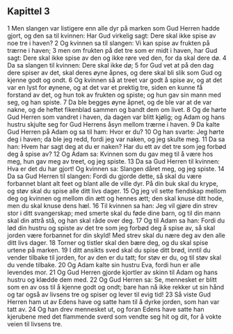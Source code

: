 ## Kapittel 3

1 Men slangen var listigere enn alle dyr på marken som Gud Herren hadde gjort, og den sa til kvinnen: Har Gud virkelig sagt: Dere skal ikke spise av noe tre i haven?
2 Og kvinnen sa til slangen: Vi kan spise av frukten på trærne i haven;
3 men om frukten på det tre som er midt i haven, har Gud sagt: Dere skal ikke spise av den og ikke røre ved den, for da skal dere dø.
4 Da sa slangen til kvinnen: Dere skal ikke dø;
5 for Gud vet at på den dag dere spiser av det, skal deres øyne åpnes, og dere skal bli slik som Gud og kjenne godt og ondt.
6 Og kvinnen så at treet var godt å spise av, og at det var en lyst for øynene, og at det var et prektig tre, siden en kunne få forstand av det, og hun tok av frukten og spiste; og hun gav sin mann med seg, og han spiste.
7 Da ble begges øyne åpnet, og de ble var at de var nakne, og de heftet fikenblad sammen og bandt dem om livet.
8 Og de hørte Gud Herren som vandret i haven, da dagen var blitt kjølig; og Adam og hans hustru skjulte seg for Gud Herrens åsyn mellom trærne i haven.
9 Da kalte Gud Herren på Adam og sa til ham: Hvor er du?
10 Og han svarte: Jeg hørte deg i haven; da ble jeg redd, fordi jeg var naken, og jeg skulte meg.
11 Da sa han: Hvem har sagt deg at du er naken? Har du ett av det tre som jeg forbød deg å spise av?
12 Og Adam sa: Kvinnen som du gav meg til å være hos meg, hun gav meg av treet, og jeg spiste.
13 Da sa Gud Herren til kvinnen: Hva er det du har gjort! Og kvinnen sa: Slangen dåret meg, og jeg spiste.
14 Da sa Gud Herren til slangen: Fordi du gjorde dette, så skal du være forbannet blant alt feet og blant alle de ville dyr. På din buk skal du krype, og støv skal du spise alle ditt livs dager.
15 Og jeg vil sette fiendskap mellom deg og kvinnen og mellom din ætt og hennes ætt; den skal knuse ditt hode, men du skal knuse dens hæl.
16 Til kvinnen sa han: Jeg vil gjøre din strev stor i ditt svangerskap; med smerte skal du føde dine barn, og til din mann skal din attrå stå, og han skal råde over deg.
17 Og til Adam sa han: Fordi du lød din hustru og spiste av det tre som jeg forbød deg å spise av, så skal jorden være forbannet for din skyld! Med strev skal du nære deg av den alle ditt livs dager.
18 Torner og tistler skal den bære deg, og du skal spise urtene på marken.
19 I ditt ansikts sved skal du spise ditt brød, inntil du vender tilbake til jorden, for av den er du tatt; for støv er du, og til støv skal du vende tilbake.
20 Og Adam kalte sin hustru Eva, fordi hun er alle levendes mor.
21 Og Gud Herren gjorde kjortler av skinn til Adam og hans hustru og klædde dem med.
22 Og Gud Herren sa: Se, mennesket er blitt som en av oss til å kjenne godt og ondt; bare han nå ikke rekker ut sin hånd og tar også av livsens tre og spiser og lever til evig tid!
23 Så viste Gud Herren ham ut av Edens have og satte ham til å dyrke jorden, som han var tatt av.
24 Og han drev mennesket ut, og foran Edens have satte han kjerubene med det flammende sverd som vendte seg hit og dit, for å vokte veien til livsens tre.
